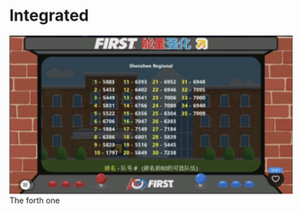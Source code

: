# Integrated
![img](https://raw.githubusercontent.com/FRC5831/Integrated/master/FRC2018%20in%20ShenZhen.jpg)  
The forth one
